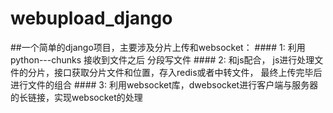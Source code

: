 # webupload_django
##一个简单的django项目，主要涉及分片上传和websocket：
    #### 1: 利用python---chunks 接收到文件之后 分段写文件
    #### 2: 和js配合， js进行处理文件的分片，接口获取分片文件和位置，存入redis或者中转文件， 最终上传完毕后进行文件的组合
    #### 3: 利用websocket库，dwebsocket进行客户端与服务器的长链接，实现websocket的处理
    
